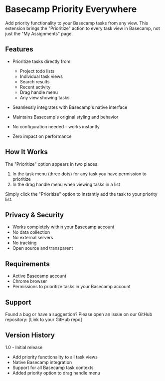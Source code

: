 # Basecamp Priority Everywhere

Add priority functionality to your Basecamp tasks from any view. This extension brings the "Prioritize" action to every task view in Basecamp, not just the "My Assignments" page.

## Features

- Prioritize tasks directly from:
  - Project todo lists
  - Individual task views
  - Search results
  - Recent activity
  - Drag handle menu
  - Any view showing tasks

- Seamlessly integrates with Basecamp's native interface
- Maintains Basecamp's original styling and behavior
- No configuration needed - works instantly
- Zero impact on performance

## How It Works

The "Prioritize" option appears in two places:
1. In the task menu (three dots) for any task you have permission to prioritize
2. In the drag handle menu when viewing tasks in a list

Simply click the "Prioritize" option to instantly add the task to your priority list.

## Privacy & Security

- Works completely within your Basecamp account
- No data collection
- No external servers
- No tracking
- Open source and transparent

## Requirements

- Active Basecamp account
- Chrome browser
- Permissions to prioritize tasks in your Basecamp account

## Support

Found a bug or have a suggestion? Please open an issue on our GitHub repository:
[Link to your GitHub repo]

## Version History

1.0 - Initial release
- Add priority functionality to all task views
- Native Basecamp integration
- Support for all Basecamp task contexts
- Added priority option to drag handle menu